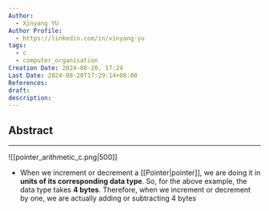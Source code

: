 ```yaml
---
Author:
  - Xinyang YU
Author Profile:
  - https://linkedin.com/in/xinyang-yu
tags:
  - c
  - computer_organisation
Creation Date: 2024-08-20, 17:24
Last Date: 2024-08-20T17:29:14+08:00
References: 
draft: 
description: 
---
```

## Abstract
---
![[pointer_arithmetic_c.png|500]]

- When we increment or decrement a [[Pointer|pointer]], we are doing it in **units of its corresponding data type**. So, for the above example, the data type takes **4 bytes**. Therefore, when we increment or decrement by one, we are actually adding or subtracting 4 bytes
